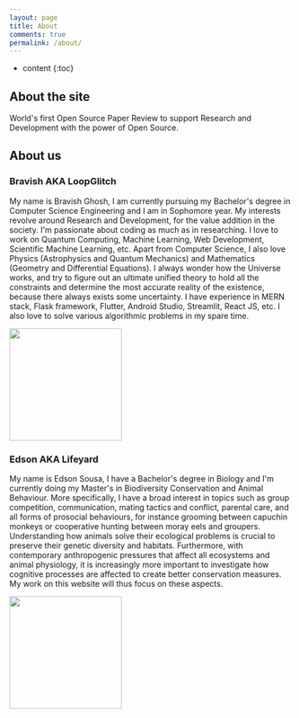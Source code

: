 ```yaml
---
layout: page
title: About
comments: true
permalink: /about/
---
```


* content
{:toc}

## About the site

World's first Open Source Paper Review to support Research and Development with the power of Open Source.

## About us

### **Bravish AKA LoopGlitch** 

My name is Bravish Ghosh, I am currently pursuing my Bachelor's degree in Computer Science Engineering and I am in Sophomore year. My interests revolve around Research and Development, for the value addition in the society. I'm passionate about coding as much as in researching. I love to work on Quantum Computing, Machine Learning, Web Development, Scientific Machine Learning, etc. Apart from Computer Science, I also love Physics (Astrophysics and Quantum Mechanics) and Mathematics (Geometry and Differential Equations). I always wonder how the Universe works, and try to figure out an ultimate unified theory to hold all the constraints and determine the most accurate reality of the existence, because there always exists some uncertainty. I have experience in MERN stack, Flask framework, Flutter, Android Studio, Streamlit, React JS, etc. I also love to solve various algorithmic problems in my spare time. 

<img src="https://user-images.githubusercontent.com/53336715/113671477-3cc2d280-966b-11eb-8b5f-99b369163400.jpeg" width="200" height="200" />


### **Edson AKA Lifeyard** 

My name is Edson Sousa, I have a Bachelor's degree in Biology and I'm currently doing my Master's in Biodiversity Conservation and Animal Behaviour. More specifically, I have a broad interest in topics such as group competition, communication, mating tactics and conflict, parental care, and all forms of prosocial behaviours, for instance grooming between capuchin monkeys or cooperative hunting between moray eels and groupers. Understanding how animals solve their ecological problems is crucial to preserve their genetic diversity and habitats. Furthermore, with contemporary anthropogenic pressures that affect all ecosystems and animal physiology, it is increasingly more important to investigate how cognitive processes are affected to create better conservation measures. My work on this website will thus focus on these aspects.

<img src="https://user-images.githubusercontent.com/53336715/115039355-3dd2db80-9e85-11eb-9794-950559d33d70.jpeg" width="200" height="200">
